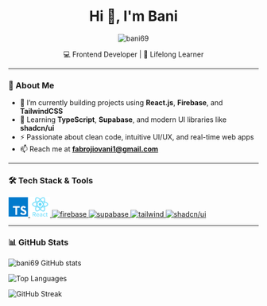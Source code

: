 <h1 align="center">Hi 👋, I'm Bani</h1>
<p align="center">
  <img src="https://komarev.com/ghpvc/?username=bani69&label=Profile%20views&color=0e75b6&style=flat" alt="bani69" />
</p>

<p align="center">💻 Frontend Developer  | 🌱 Lifelong Learner</p>

---

### 🧠 About Me
- 🔭 I’m currently building projects using **React.js**, **Firebase**, and **TailwindCSS**
- 🌱 Learning **TypeScript**, **Supabase**, and modern UI libraries like **shadcn/ui**
- ⚡ Passionate about clean code, intuitive UI/UX, and real-time web apps
- 📫 Reach me at **fabrojiovani1@gmail.com**

---

### 🛠️ Tech Stack & Tools

<p align="left">
  <a href="https://www.typescriptlang.org/" target="_blank" rel="noreferrer">
    <img src="https://raw.githubusercontent.com/devicons/devicon/master/icons/typescript/typescript-original.svg" alt="typescript" width="40" height="40"/>
  </a>
  <a href="https://reactjs.org/" target="_blank" rel="noreferrer">
    <img src="https://raw.githubusercontent.com/devicons/devicon/master/icons/react/react-original-wordmark.svg" alt="react" width="40" height="40"/>
  </a>
  <a href="https://firebase.google.com/" target="_blank" rel="noreferrer">
    <img src="https://www.vectorlogo.zone/logos/firebase/firebase-icon.svg](https://upload.wikimedia.org/wikipedia/commons/thumb/c/cf/Firebase_icon.svg/180px-Firebase_icon.svg.png" alt="firebase" width="40" height="40"/>
  </a>
  <a href="https://supabase.com/" target="_blank" rel="noreferrer">
    <img src="https://www.vectorlogo.zone/logos/supabase/supabase-icon.svg" alt="supabase" width="40" height="40"/>
  </a>
  <a href="https://tailwindcss.com/" target="_blank" rel="noreferrer">
    <img src="https://www.vectorlogo.zone/logos/tailwindcss/tailwindcss-icon.svg" alt="tailwind" width="40" height="40"/>
  </a>
  <a href="https://shadcn.dev/" target="_blank" rel="noreferrer">
    <img src="https://avatars.githubusercontent.com/u/139895814?s=200&v=4" alt="shadcn/ui" width="40" height="40"/>
  </a>
</p>

---

### 📊 GitHub Stats

<p align="left">
  <img src="https://github-readme-stats.vercel.app/api?username=bani69&show_icons=true&theme=radical" alt="bani69 GitHub stats" />
</p>
<p align="left">
  <img src="https://github-readme-stats.vercel.app/api/top-langs/?username=bani69&layout=compact&theme=radical" alt="Top Languages" />
</p>
<p align="left">
  <img src="https://github-readme-streak-stats.herokuapp.com/?user=bani69&theme=radical" alt="GitHub Streak" />
</p>
